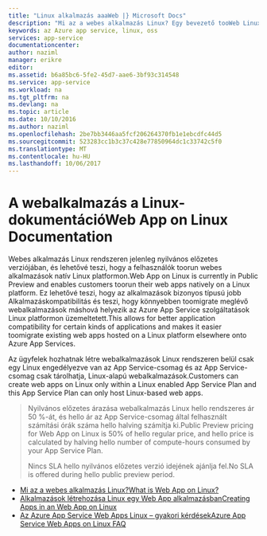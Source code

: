 ```yaml
---
title: "Linux alkalmazás aaaWeb |} Microsoft Docs"
description: "Mi az a webes alkalmazás Linux? Egy bevezető tooWeb Linux alkalmazás."
keywords: az Azure app service, linux, oss
services: app-service
documentationcenter: 
author: naziml
manager: erikre
editor: 
ms.assetid: b6a85bc6-5fe2-45d7-aae6-3bf93c314548
ms.service: app-service
ms.workload: na
ms.tgt_pltfrm: na
ms.devlang: na
ms.topic: article
ms.date: 10/10/2016
ms.author: naziml
ms.openlocfilehash: 2be7bb3446aa5fcf206264370fb1e1ebcdfc44d5
ms.sourcegitcommit: 523283cc1b3c37c428e77850964dc1c33742c5f0
ms.translationtype: MT
ms.contentlocale: hu-HU
ms.lasthandoff: 10/06/2017
---
```

# <a name="web-app-on-linux-documentation"></a><span data-ttu-id="b78bf-105">A webalkalmazás a Linux-dokumentáció</span><span class="sxs-lookup"><span data-stu-id="b78bf-105">Web App on Linux Documentation</span></span>
<span data-ttu-id="b78bf-106">Webes alkalmazás Linux rendszeren jelenleg nyilvános előzetes verziójában, és lehetővé teszi, hogy a felhasználók toorun webes alkalmazások natív Linux platformon.</span><span class="sxs-lookup"><span data-stu-id="b78bf-106">Web App on Linux is currently in Public Preview and enables customers toorun their web apps natively on a Linux platform.</span></span> <span data-ttu-id="b78bf-107">Ez lehetővé teszi, hogy az alkalmazások bizonyos típusú jobb Alkalmazáskompatibilitás és teszi, hogy könnyebben toomigrate meglévő webalkalmazások máshová helyezik az Azure App Service szolgáltatások Linux platformon üzemeltetett.</span><span class="sxs-lookup"><span data-stu-id="b78bf-107">This allows for better application compatibility for certain kinds of applications and makes it easier toomigrate existing web apps hosted on a Linux platform elsewhere onto Azure App Services.</span></span>

<span data-ttu-id="b78bf-108">Az ügyfelek hozhatnak létre webalkalmazások Linux rendszeren belül csak egy Linux engedélyezve van az App Service-csomag és az App Service-csomag csak tárolhatja, Linux-alapú webalkalmazások.</span><span class="sxs-lookup"><span data-stu-id="b78bf-108">Customers can create web apps on Linux only within a Linux enabled App Service Plan and this App Service Plan can only host Linux-based web apps.</span></span> 

> <span data-ttu-id="b78bf-109">Nyilvános előzetes árazása webalkalmazás Linux hello rendszeres ár 50 %-át, és hello ár az App Service-csomag által felhasznált számítási órák száma hello halving számítja ki.</span><span class="sxs-lookup"><span data-stu-id="b78bf-109">Public Preview pricing for Web App on Linux is 50% of hello regular price, and hello price is calculated by halving hello number of compute-hours consumed by your App Service Plan.</span></span>
> 
> <span data-ttu-id="b78bf-110">Nincs SLA hello nyilvános előzetes verzió idejének ajánlja fel.</span><span class="sxs-lookup"><span data-stu-id="b78bf-110">No SLA is offered during hello public preview period.</span></span> 
> 
> 

* [<span data-ttu-id="b78bf-111">Mi az a webes alkalmazás Linux?</span><span class="sxs-lookup"><span data-stu-id="b78bf-111">What is Web App on Linux?</span></span>](../app-service-web/app-service-linux-intro.md)
* [<span data-ttu-id="b78bf-112">Alkalmazások létrehozása Linux egy Web App alkalmazásban</span><span class="sxs-lookup"><span data-stu-id="b78bf-112">Creating Apps in an Web App on Linux</span></span>](../app-service-web/app-service-linux-how-to-create-web-app.md)
* [<span data-ttu-id="b78bf-113">Az Azure App Service Web Apps Linux – gyakori kérdések</span><span class="sxs-lookup"><span data-stu-id="b78bf-113">Azure App Service Web Apps on Linux FAQ</span></span>](../app-service-web/app-service-linux-faq.md) 

